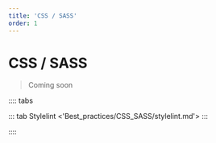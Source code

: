 ```yaml
---
title: 'CSS / SASS'
order: 1
---
```


# CSS / SASS

> Coming soon

:::: tabs

::: tab Stylelint
<'Best_practices/CSS_SASS/stylelint.md'>
:::

::::
